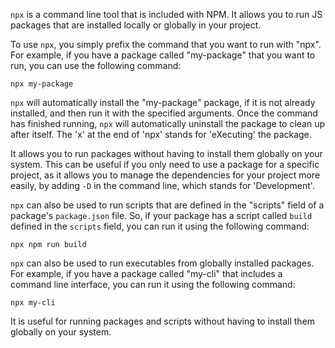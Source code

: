 `npx` is a command line tool that is included with NPM. It allows you to run JS packages that are installed locally or globally in your project.

To use `npx`, you simply prefix the command that you want to run with "npx". For example, if you have a package called "my-package" that you want to run, you can use the following command:

`npx my-package`

`npx` will automatically install the "my-package" package, if it is not already installed, and then run it with the specified arguments. Once the command has finished running, `npx` will automatically uninstall the package to clean up after itself. The 'x' at the end of 'npx' stands for 'eXecuting' the package.

It allows you to run packages without having to install them globally on your system. This can be useful if you only need to use a package for a specific project, as it allows you to manage the dependencies for your project more easily, by adding `-D` in the command line, which stands for 'Development'.

`npx` can also be used to run scripts that are defined in the "scripts" field of a package's `package.json` file. So, if your package has a script called `build` defined in the `scripts` field, you can run it using the following command:

`npx npm run build`

`npx` can also be used to run executables from globally installed packages. For example, if you have a package called "my-cli" that includes a command line interface, you can run it using the following command:

`npx my-cli`

It is useful for running packages and scripts without having to install them globally on your system.
